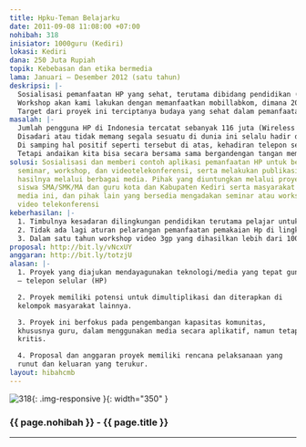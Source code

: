 ```yaml
---
title: Hpku-Teman Belajarku
date: 2011-09-08 11:08:00 +07:00
nohibah: 318
inisiator: 1000guru (Kediri)
lokasi: Kediri
dana: 250 Juta Rupiah
topik: Kebebasan dan etika bermedia
lama: Januari – Desember 2012 (satu tahun)
deskripsi: |-
  Sosialisasi pemanfaatan HP yang sehat, terutama dibidang pendidikan (guru dan siswa) dalam workshop pembuatan video dukumenter, video tutorial, dan video pembelajaran berdurasi pendek berformat 3gp dalam berbagai bidang dan mempublikasikannya secara gratis melalui berbagai media, termasuk dari hp ke hp dan dari internet ke hp.
  Workshop akan kami lakukan dengan memanfaatkan mobillabkom, dimana 20 labtop dengan aplikasi jaringan untuk pelatihan yang dikemas dalam kereta dorong siap kami pergunakan untuk pelatihan pembuatan video berformat 3gp secara gratis, bidang yang menjadi prioritas adalah pendidikan, pelayanan umum pemeritah dan swasta, industri kecil, seni dan budaya, dan bidang yang lain yang banyak dibutuhkan pelajar dalam kehidupan sehari-hari.Untuk yang jarak jauh/ di luar Kediri akan kami laksanakan dengan videotelekonferensi teknik dari 1000guru.net.
  Target dari proyek ini terciptanya budaya yang sehat dalam pemanfaatan Hp utamanya di lingkungan pendidikan, tidak adalagi pelarangan pemanfaatan Hp di lembaga pendidikan yang sudah siap, dan terciptanya 1000 konten video pembelajaran berformat 3gp
masalah: |-
  Jumlah pengguna HP di Indonesia tercatat sebanyak 116 juta (Wireless Intelligent, per September 2008) dan menempati urutan ke-6 terbanyak di dunia. Namun kenyataan di lapangan ternyata belum seperti kondisi ideal yang diharapkan. Dari sejumlah pengguna mobile di Indonesia ternyata sebagian besar hanya diperuntukkan untuk telepon, SMS dan chatting. Belum banyak yang digunakan untuk pemanfaatan pembelajaran dalam dunia pendidikan. Tantangan yang ada adalah belum banyak tersedia konten-konten pembelajaran berbasis mobile yang bisa diakses secara luas. Kebanyakan konten yang beredar di pasaran masih didominasi konten hiburan, Kenyataan ini memunculkan kebutuhan akan adanya pengembangan-pengembangan konten/aplikasi berbasis perangkat bergerak yang lebih banyak, beragam, murah dan mudah diakses
  Disadari atau tidak memang segala sesuatu di dunia ini selalu hadir dalam dua sisi (positif dan negatif), tak terkecuali telepon selular, tinggal bagaimana kita mengelola agar sisi positif berperan lebih dominan dibanding sisi negatifnya. Kiranya kita sepakat bahwa kecepatan dan ketepatan akses komunikasi tentulah merupakan hal yang sangat positif bagi para pelajar dan siapa saja yang hidup di jaman ini.
  Di samping hal positif seperti tersebut di atas, kehadiran telepon selular juga mengandung konsekwensi logis dengan berbagai dampak negatifnya. Bagi pelajar, pemanfaatan telepon selular tanpa terkendali berpotensi mencetak generasi pemalas dan berkepribadian menyimpang. Bagaimana tidak? Pengguna telepon selular selaku konsumen kini telah sedemikian dimanjakan oleh segudang fasilitas mudah dan murah yang ditawarkan produsen untuk dapat mengakses informasi global tanpa batas, sehingga siswa yang nota bene belum cukup memiliki perisai atau bekal mental yang memadai cenderung lebih suka melihat, membaca bahkan mengambil sajian yang terlalu vulgar yang bertentangan dengan nilai budaya dan ajaran agama semacam foto dan video seronok/porno yang terdapat di internet. Hal inilah yang sering dijadikan alasan keprihatinan akan maraknya penggunaan ponsel yang kini menjadi salah satu trend kehidupan modern.
  Tetapi andaikan kita bisa secara bersama sama bergandengan tangan memberi pengertian dan membuat pilihan konten-konten ponsel yang baik dan bermanfaat tentu lambat laun, ini merupakan sarana belajar yang efektif dan menyenangkan. Sehingga sarana komunikasi yang sangat familier dan sangat dibutuhkan ini merupan salah pilihan bagi para pelajar untuk menambah pengetahuan dan bukannya menjadi momok bagi dunia pendidikan
solusi: Sosialisasi dan memberi contoh aplikasi pemanfaatan HP untuk belajar melalui
  seminar, workshop, dan videotelekonferensi, serta melakukan publikasi dan menyebarluaskan
  hasilnya melalui berbagai media. Pihak yang diuntungkan melalui proyek ini adalah
  siswa SMA/SMK/MA dan guru kota dan Kabupaten Kediri serta masyarakat yang memanfaatkan
  media ini, dan pihak lain yang bersedia mengadakan seminar atau workshop dengan
  video telekonferensi
keberhasilan: |-
  1. Timbulnya kesadaran dilingkungan pendidikan terutama pelajar untuk memanfaatkan Hp yang sehat dan untuk mendukung pembelajaran di sekolah.
  2. Tidak ada lagi aturan pelarangan pemanfaatan pemakaian Hp di lingkungan sekolah dan ada mekanisme sistem pengawasan pemanfaatan Hp.
  3. Dalam satu tahun workshop video 3gp yang dihasilkan lebih dari 1000 buah dan bisa di download melalui internet secara gratis
proposal: http://bit.ly/vNcxUY
anggaran: http://bit.ly/totzjU
alasan: |-
  1. Proyek yang diajukan mendayagunakan teknologi/media yang tepat guna
  – telepon selular (HP)

  2. Proyek memiliki potensi untuk dimultiplikasi dan diterapkan di
  kelompok masyarakat lainnya.

  3. Proyek ini berfokus pada pengembangan kapasitas komunitas,
  khususnya guru, dalam menggunakan media secara aplikatif, namun tetap
  kritis.

  4. Proposal dan anggaran proyek memiliki rencana pelaksanaan yang
  runut dan keluaran yang terukur.
layout: hibahcmb
---
```


![318](/static/img/hibahcmb/318.png){: .img-responsive }{: width="350" }

### {{ page.nohibah }} - {{ page.title }}

---
